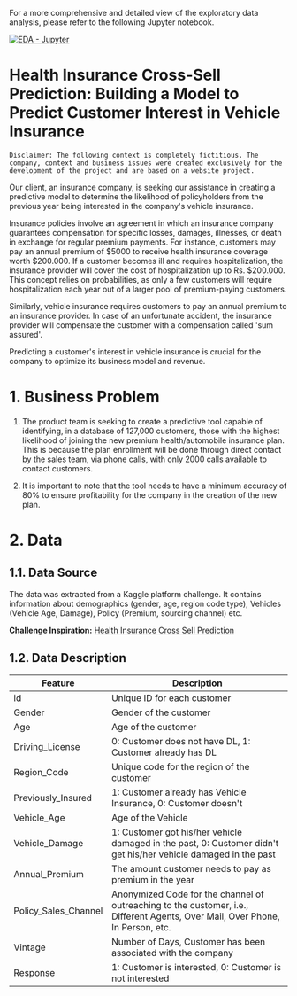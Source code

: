 For a more comprehensive and detailed view of the exploratory data analysis, please refer to the following Jupyter notebook.

[![EDA - Jupyter](https://img.shields.io/badge/Exploratory%20Data%20Analysis-Jupyter-orange?style=for-the-badge&logo=Jupyter)](https://github.com/luanjesus/health-cross-sell-prediction/blob/main/eda.ipynb)

# Health Insurance Cross-Sell Prediction: Building a Model to Predict Customer Interest in Vehicle Insurance

    Disclaimer: The following context is completely fictitious. The company, context and business issues were created exclusively for the development of the project and are based on a website project.

Our client, an insurance company, is seeking our assistance in creating a predictive model to determine the likelihood of policyholders from the previous year being interested in the company's vehicle insurance. 

Insurance policies involve an agreement in which an insurance company guarantees compensation for specific losses, damages, illnesses, or death in exchange for regular premium payments. For instance, customers may pay an annual premium of $5000 to receive health insurance coverage worth $200.000. If a customer becomes ill and requires hospitalization, the insurance provider will cover the cost of hospitalization up to Rs. $200.000. This concept relies on probabilities, as only a few customers will require hospitalization each year out of a larger pool of premium-paying customers.

Similarly, vehicle insurance requires customers to pay an annual premium to an insurance provider. In case of an unfortunate accident, the insurance provider will compensate the customer with a compensation called 'sum assured'. 

Predicting a customer's interest in vehicle insurance is crucial for the company to optimize its business model and revenue.

# 1. Business Problem

1. The product team is seeking to create a predictive tool capable of identifying, in a database of 127,000 customers, those with the highest likelihood of joining the new premium health/automobile insurance plan. This is because the plan enrollment will be done through direct contact by the sales team, via phone calls, with only 2000 calls available to contact customers.

2. It is important to note that the tool needs to have a minimum accuracy of 80% to ensure profitability for the company in the creation of the new plan.

# 2. Data

## 1.1. Data Source

The data was extracted from a Kaggle platform challenge. It contains information about demographics (gender, age, region code type), Vehicles (Vehicle Age, Damage), Policy (Premium, sourcing channel) etc.

**Challenge Inspiration:** [Health Insurance Cross Sell Prediction](https://www.kaggle.com/datasets/anmolkumar/health-insurance-cross-sell-prediction)

## 1.2. Data Description

| Feature	| Description |
|-----------|-------------|
|id |	Unique ID for each customer
|Gender|	Gender of the customer
|Age	|Age of the customer
|Driving_License	|0: Customer does not have DL, 1: Customer already has DL
|Region_Code	|Unique code for the region of the customer
|Previously_Insured|	1: Customer already has Vehicle Insurance, 0: Customer doesn't |have Vehicle Insurance
|Vehicle_Age|	Age of the Vehicle
|Vehicle_Damage |	1: Customer got his/her vehicle damaged in the past, 0: Customer didn't get his/her vehicle damaged in the past
|Annual_Premium	|The amount customer needs to pay as premium in the year
|Policy_Sales_Channel |	Anonymized Code for the channel of outreaching to the customer, i.e., Different Agents, Over Mail, Over Phone, In Person, etc.
|Vintage	|Number of Days, Customer has been associated with the company
|Response|	1: Customer is interested, 0: Customer is not interested
